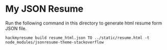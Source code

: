 # My JSON Resume

Run the following command in this directory to generate html resume form JSON file.

```
hackmyresume build resume_html.json TO ../static/resume.html -t node_modules/jsonresume-theme-stackoverflow
```
